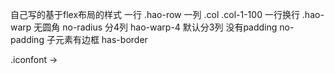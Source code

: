 自己写的基于flex布局的样式
一行
    .hao-row
一列
    .col
    .col-1-100
一行换行
    .hao-warp
    无圆角
        no-radius
    分4列
        hao-warp-4   默认分3列
    没有padding
        no-padding
    子元素有边框
        has-border

.iconfont ->